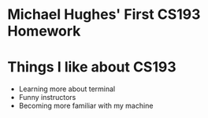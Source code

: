# Michael Hughes' First CS193 Homework

# Things I like about CS193
- Learning more about terminal
- Funny instructors
- Becoming more familiar with my machine
